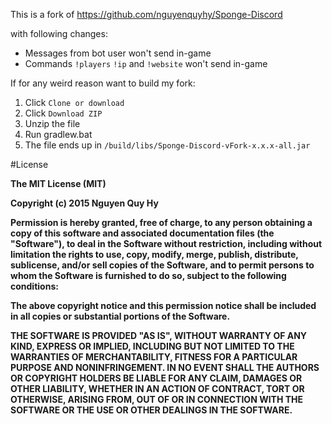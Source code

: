 This is a fork of https://github.com/nguyenquyhy/Sponge-Discord

with following changes:
- Messages from bot user won't send in-game
- Commands `!players` `!ip` and `!website` won't send in-game

If for any weird reason want to build my fork:
1. Click `Clone or download`
2. Click `Download ZIP`
3. Unzip the file
4. Run gradlew.bat
5. The file ends up in `/build/libs/Sponge-Discord-vFork-x.x.x-all.jar`

#License

**The MIT License (MIT)**

**Copyright (c) 2015 Nguyen Quy Hy**

**Permission is hereby granted, free of charge, to any person obtaining a copy of this software and associated documentation files (the "Software"), to deal in the Software without restriction, including without limitation the rights to use, copy, modify, merge, publish, distribute, sublicense, and/or sell copies of the Software, and to permit persons to whom the Software is furnished to do so, subject to the following conditions:**

**The above copyright notice and this permission notice shall be included in all copies or substantial portions of the Software.**

**THE SOFTWARE IS PROVIDED "AS IS", WITHOUT WARRANTY OF ANY KIND, EXPRESS OR IMPLIED, INCLUDING BUT NOT LIMITED TO THE WARRANTIES OF MERCHANTABILITY, FITNESS FOR A PARTICULAR PURPOSE AND NONINFRINGEMENT. IN NO EVENT SHALL THE AUTHORS OR COPYRIGHT HOLDERS BE LIABLE FOR ANY CLAIM, DAMAGES OR OTHER LIABILITY, WHETHER IN AN ACTION OF CONTRACT, TORT OR OTHERWISE, ARISING FROM, OUT OF OR IN CONNECTION WITH THE SOFTWARE OR THE USE OR OTHER DEALINGS IN THE SOFTWARE.**
